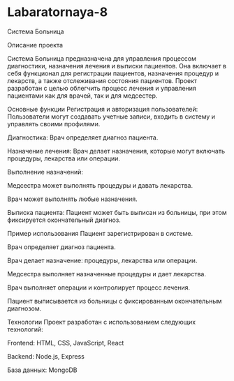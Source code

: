 # Labaratornaya-8
Система Больница

Описание проекта

Система Больница предназначена для управления процессом диагностики, назначения лечения и выписки пациентов. Она включает в себя функционал для регистрации пациентов, назначения процедур и лекарств, а также отслеживания состояния пациентов. Проект разработан с целью облегчить процесс лечения и управления пациентами как для врачей, так и для медсестер.

Основные функции
Регистрация и авторизация пользователей: Пользователи могут создавать учетные записи, входить в систему и управлять своими профилями.

Диагностика: Врач определяет диагноз пациента.

Назначение лечения: Врач делает назначения, которые могут включать процедуры, лекарства или операции.

Выполнение назначений:

Медсестра может выполнять процедуры и давать лекарства.

Врач может выполнять любые назначения.

Выписка пациента: Пациент может быть выписан из больницы, при этом фиксируется окончательный диагноз.

Пример использования
Пациент зарегистрирован в системе.

Врач определяет диагноз пациента.

Врач делает назначение: процедуры, лекарства или операции.

Медсестра выполняет назначенные процедуры и дает лекарства.

Врач выполняет операции и контролирует процесс лечения.

Пациент выписывается из больницы с фиксированным окончательным диагнозом.

Технологии
Проект разработан с использованием следующих технологий:

Frontend: HTML, CSS, JavaScript, React

Backend: Node.js, Express

База данных: MongoDB
